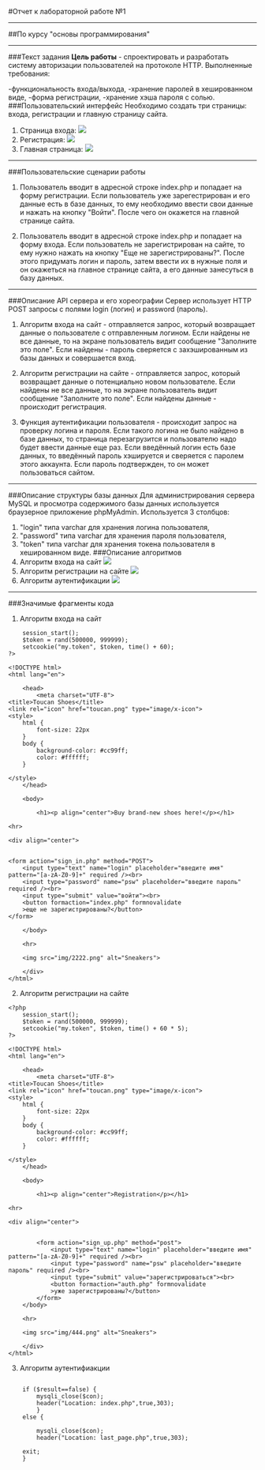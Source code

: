 #Отчет к лабораторной работе №1
***
##По курсу "основы программирования"
***
###Текст задания
**Цель работы** - спроектировать и разработать систему авторизации пользователей на протоколе HTTP. Выполненные требования:

-функциональность входа/выхода,
-хранение паролей в хешированном виде,
-форма регистрации,
-хранение хэша пароля с солью.
###Пользовательский интерфейс
Необходимо создать три страницы: входа, регистрации и главную страницу сайта.
1. Страница входа:
![](imgmd/1.png)
2. Регистрация:
![](imgmd/2.png)
3. Главная страница:
![](imgmd/3.png)
***
###Пользовательские сценарии работы
1. Пользователь вводит в адресной строке index.php и попадает на форму регистрации. Если пользователь уже зарегестрирован и его данные есть в базе данных, то ему необходимо ввести свои данные  и нажать на кнопку "Войти". После чего он окажется на главной странице сайта. 

2. Пользователь вводит в адресной строке index.php и попадает на форму входа. Если пользователь не зарегистрирован на сайте, то ему нужно нажать на кнопку "Еще не зарегистрированы?". После этого придумать логин и пароль, затем ввести их в нужные поля и он окажеться на главное странице сайта, а его данные занесуться в базу данных.
***
###Описание API сервера и его хореографии
Сервер использует HTTP POST запросы с полями  login (логин) и password (пароль).
1. Алгоритм входа на сайт - отправляется запрос, который возвращает данные о пользователе с отправленным логином. Если найдены не все данные, то на экране пользователь видит сообщение "Заполните это поле". Если найдены - пароль сверяется с захэшированным из базы данных и совершается вход. 
2. Алгоритм регистрации на сайте - отправляется запрос, который возвращает данные о потенциально новом пользователе. Если найдены не все данные, то на экране пользователь видит сообщение "Заполните это поле". Если найдены данные - происходит регистрация.

3. Функция аутентификации пользователя - происходит запрос на проверку логина и пароля. Если такого логина не было найдено в базе данных, то страница перезагрузится и пользователю надо будет ввести данные еще раз. Если введённый логин есть базе данных, то введённый пароль хэшируется и сверяется с паролем этого аккаунта. Если пароль подтвержден, то  он может пользоваться сайтом. 
***
###Описание структуры базы данных
Для администрирования сервера MySQL и просмотра содержимого базы данных используется браузерное приложение phpMyAdmin. Используется 3 столбцов:

1. "login" типа varchar для хранения логина пользователя,
2. "password" типа varchar для хранения пароля пользователя,
3. "token" типа varchar для хранения токена пользователя в хешированном виде.
###Описание алгоритмов
1. Алгоритм входа на сайт
![](imgmd/5.png)
2. Алгоритм регистрации на сайте
![](imgmd/6.png)
3. Алгоритм аутентификации
![](imgmd/7.png)
***
###Значимые фрагменты кода
1. Алгоритм входа на сайт
```<?php
    session_start();
    $token = rand(500000, 999999);
    setcookie("my.token", $token, time() + 60);
?>

<!DOCTYPE html>
<html lang="en">

    <head>
        <meta charset="UTF-8">
<title>Toucan Shoes</title>
<link rel="icon" href="toucan.png" type="image/x-icon">
<style>
    html {
        font-size: 22px
    }
    body {
        background-color: #cc99ff;
        color: #ffffff;
    }

</style>
    </head>

    <body>

        <h1><p align="center">Buy brand-new shoes here!</p></h1>

<hr>

<div align="center">


<form action="sign_in.php" method="POST">
    <input type="text" name="login" placeholder="введите имя" pattern="[a-zA-Z0-9]+" required /><br>
    <input type="password" name="psw" placeholder="введите пароль" required /><br>
    <input type="submit" value="войти"><br>
    <button formaction="index.php" formnovalidate
    >еще не зарегистрированы?</button>
</form>

    </body>

    <hr>

    <img src="img/2222.png" alt="Sneakers">

    </div>
</html>

```
2. Алгоритм регистрации на сайте 
```
<?php
    session_start();
    $token = rand(500000, 999999);
    setcookie("my.token", $token, time() + 60 * 5);
?>

<!DOCTYPE html>
<html lang="en">

    <head>
        <meta charset="UTF-8">
<title>Toucan Shoes</title>
<link rel="icon" href="toucan.png" type="image/x-icon">
<style>
    html {
        font-size: 22px
    }
    body {
        background-color: #cc99ff;
        color: #ffffff;
    }

</style>
    </head>

    <body>

        <h1><p align="center">Registration</p></h1>

<hr>

<div align="center">

        
        <form action="sign_up.php" method="post">
            <input type="text" name="login" placeholder="введите имя" pattern="[a-zA-Z0-9]+" required /><br>
            <input type="password" name="psw" placeholder="введите пароль" required /><br>
            <input type="submit" value="зарегистрироваться"><br>
            <button formaction="auth.php" formnovalidate
            >уже зарегистрированы?</button>
        </form>
    </body>

    <hr>

    <img src="img/444.png" alt="Sneakers">

    </div>
</html>

```
3. Алгоритм аутентифиакции
```

    if ($result==false) {
        mysqli_close($con);
        header("Location: index.php",true,303);
        }
    else { 

        mysqli_close($con);
        header("Location: last_page.php",true,303);
    
    exit;
    }

```


